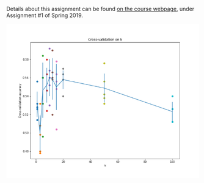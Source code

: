 Details about this assignment can be found [on the course webpage](http://cs231n.github.io/), under Assignment #1 of Spring 2019.

![](https://github.com/jjpd777/stanford-cs231n-homeworks/blob/master/assignment-1/cross-validation-for-k.png)
